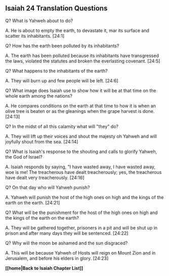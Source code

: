 ## Isaiah 24 Translation Questions ##

Q? What is Yahweh about to do?

A. He is about to empty the earth, to devastate it, mar its surface and scatter its inhabitants. [24:1]

Q? How has the earth been polluted by its inhabitants?

A. The earth has been polluted because its inhabitants have transgressed the laws, violated the statutes and broken the everlasting covenant. [24:5]

Q? What happens to the inhabitants of the earth?

A. They will burn up and few people will be left. [24:6]

Q? What image does Isaiah use to show how it will be at that time on the whole earth among the nations?

A. He compares conditions on the earth at that time to how it is when an olive tree is beaten or as the gleanings when the grape harvest is done. [24:13]

Q? In the midst of all this calamity what will "they" do?

A. They will lift up their voices and shout the majesty oh Yahweh and will joyfully shout from the sea. [24:14]

Q? What is Isaiah's response to the shouting and calls to glorify Yahweh, the God of Israel?

A. Isaiah responds by saying, "I have wasted away, I have wasted away, woe is me! The treacherous have dealt treacherously; yes, the treacherous have dealt very treacherously. [24:16]

Q? On that day who will Yahweh punish?

A. Yahweh will punish the host of the high ones on high and the kings of the earth on the earth. [24:21]

Q? What will be the punishment for the host of the high ones on high and the kings of the earth on the earth?

A. They will be gathered together, prisoners in a pit and will be shut up in prison and after many days they will be sentenced. [24:22]

Q? Why will the moon be ashamed and the sun disgraced?

A. This will be because Yahweh of Hosts will reign on Mount Zion and in Jerusalem, and before his elders in glory. [24:23]

__[[home|Back to Isaiah Chapter List]]__


